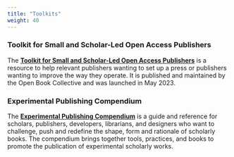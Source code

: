 ```yaml
---
title: "Toolkits"
weight: 40
---
```


### Toolkit for Small and Scholar-Led Open Access Publishers

The **[Toolkit for Small and Scholar-Led Open Access Publishers](https://toolkit.openbookcollective.org/)** is a resource to help relevant publishers wanting to set up a press or publishers wanting to improve the way they operate. It is published and maintained by the Open Book Collective and was launched in May 2023.

### Experimental Publishing Compendium

The **[Experimental Publishing Compendium](https://compendium.copim.ac.uk/)** is a guide and reference for scholars, publishers, developers, librarians, and designers who want to challenge, push and redefine the shape, form and rationale of scholarly books. The compendium brings together tools, practices, and books to promote the publication of experimental scholarly works.